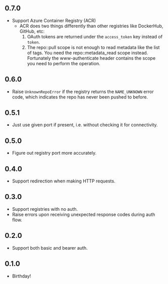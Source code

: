 ## 0.7.0
* Support Azure Container Registry (ACR)
  - ACR does two things differently than other registries like DockerHub, GitHub, etc:
    1. OAuth tokens are returned under the `access_token` key instead of `token`.
    1. The repo:<name>:pull scope is not enough to read metadata like the list of tags. You need the repo:<name>:metadata_read scope instead. Fortunately the www-authenticate header contains the scope you need to perform the operation.

## 0.6.0
* Raise `UnknownRepoError` if the registry returns the `NAME_UNKNOWN` error code, which indicates the repo has never been pushed to before.

## 0.5.1
* Just use given port if present, i.e. without checking it for connectivity.

## 0.5.0
* Figure out registry port more accurately.

## 0.4.0
* Support redirection when making HTTP requests.

## 0.3.0
* Support registries with no auth.
* Raise errors upon receiving unexpected response codes during auth flow.

## 0.2.0
* Support both basic and bearer auth.

## 0.1.0
* Birthday!
